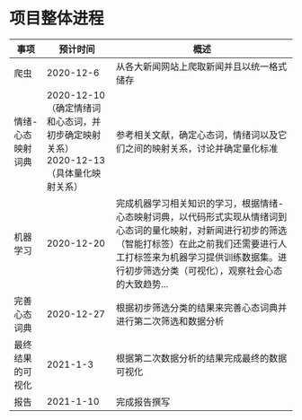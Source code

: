 # 项目整体进程

| 事项              | 预计时间                                                     | 概述                                                         |
| ----------------- | ------------------------------------------------------------ | ------------------------------------------------------------ |
| 爬虫              | 2020-12-6                                                    | 从各大新闻网站上爬取新闻并且以统一格式储存                   |
| 情绪-心态映射词典 | 2020-12-10（确定情绪词和心态词，并初步确定映射关系）<br />2020-12-13（具体量化映射关系） | 参考相关文献，确定心态词，情绪词以及它们之间的映射关系，讨论并确定量化标准 |
| 机器学习          | 2020-12-20                                                   | 完成机器学习相关知识的学习，根据情绪-心态映射词典，以代码形式实现从情绪词到心态词的量化映射，对新闻进行初步的筛选（智能打标签）在此之前我们还需要进行人工打标签来为机器学习提供训练数据集。进行初步筛选分类（可视化），观察社会心态的大致趋势... |
| 完善心态词典      | 2020-12-27                                                   | 根据初步筛选分类的结果来完善心态词典并进行第二次筛选和数据分析 |
| 最终结果的可视化  | 2021-1-3                                                     | 根据第二次数据分析的结果完成最终的数据可视化                 |
| 报告              | 2021-1-10                                                    | 完成报告撰写                                                 |

